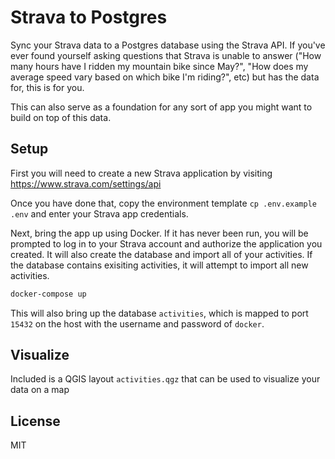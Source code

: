 # Strava to Postgres
Sync your Strava data to a Postgres database using the Strava API. If you've ever found yourself asking questions that Strava is unable to answer ("How many hours have I ridden my mountain bike since May?", "How does my average speed vary based on which bike I'm riding?", etc) but has the data for, this is for you.

This can also serve as a foundation for any sort of app you might want to build on top of this data.

## Setup

First you will need to create a new Strava application by visiting https://www.strava.com/settings/api

Once you have done that, copy the environment template `cp .env.example .env` and enter your Strava app credentials.

Next, bring the app up using Docker. If it has never been run, you will be prompted to log in to your Strava account and authorize the application you created. It will also create the database and import all of your activities. If the database contains exisiting activities, it will attempt to import all new activities.

````bash
docker-compose up
````

This will also bring up the database `activities`, which is mapped to port `15432` on the host with the username and password of `docker`.

## Visualize
Included is a QGIS layout `activities.qgz` that can be used to visualize your data on a map

## License
MIT